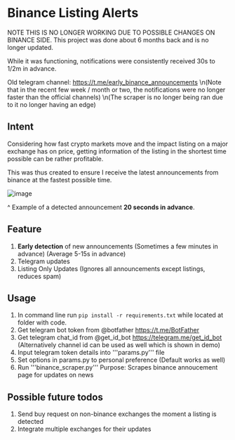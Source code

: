 # Binance Listing Alerts

NOTE THIS IS NO LONGER WORKING DUE TO POSSIBLE CHANGES ON BINANCE SIDE. This project was done about 6 months back and is no longer updated. 

While it was functioning, notifications were consistently received 30s to 1/2m in advance.

Old telegram channel: https://t.me/early_binance_announcements 
\n(Note that in the recent few week / month or two, the notifications were no longer faster than the official channels)
\n(The scraper is no longer being ran due to it no longer having an edge)

## Intent
Considering how fast crypto markets move and the impact listing on a major exchange has on price, getting information of the listing in the shortest time possible can be rather profitable.

This was thus created to ensure I receive the latest announcements from binance at the fastest possible time.

![image](https://user-images.githubusercontent.com/63389110/126191370-1db29746-f0e8-4735-bc82-596078dcea4f.png)

^ Example of a detected announcement **20 seconds in advance**.

## Feature
1. **Early detection** of new announcements (Sometimes a few minutes in advance) (Average 5-15s in advance)
2. Telegram updates
3. Listing Only Updates (Ignores all announcements except listings, reduces spam)

## Usage
1. In command line run ```pip install -r requirements.txt``` while located at folder with code.
2. Get telegram bot token from @botfather https://t.me/BotFather
3. Get telegram chat_id from @get_id_bot https://telegram.me/get_id_bot (Alternatively channel id can be used as well which is shown in demo)
4. Input telegram token details into '''params.py''' file
5. Set options in params.py to personal preference (Default works as well)
6. Run '''binance_scraper.py'''
Purpose: Scrapes binance annoucement page for updates on news

## Possible future todos
1. Send buy request on non-binance exchanges the moment a listing is detected
2. Integrate multiple exchanges for their updates
